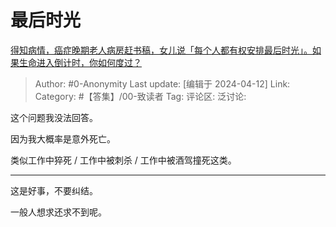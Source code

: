 # 最后时光
[得知病情，癌症晚期老人病房赶书稿，女儿说「每个人都有权安排最后时光」。如果生命进入倒计时，你如何度过？](https://www.zhihu.com/question/651566209/answer/3454431674)

> Author: #0-Anonymity
> Last update: [编辑于 2024-04-12]
> Link:
> Category: #【答集】/00-致读者 
> Tag: 
> 评论区:
> 泛讨论:

这个问题我没法回答。

因为我大概率是意外死亡。

类似工作中猝死 / 工作中被刺杀 / 工作中被酒驾撞死这类。

--------------------

这是好事，不要纠结。

一般人想求还求不到呢。